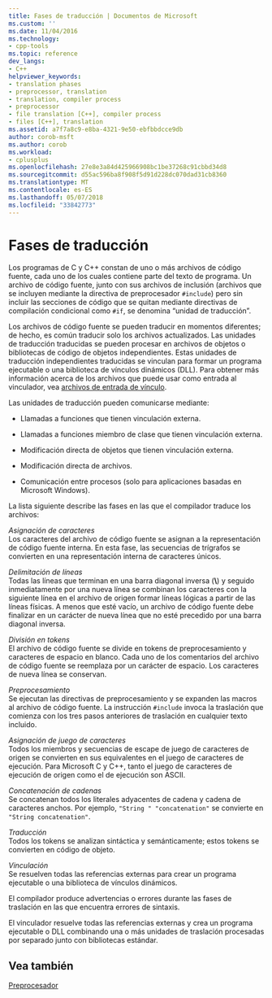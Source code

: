 ```yaml
---
title: Fases de traducción | Documentos de Microsoft
ms.custom: ''
ms.date: 11/04/2016
ms.technology:
- cpp-tools
ms.topic: reference
dev_langs:
- C++
helpviewer_keywords:
- translation phases
- preprocessor, translation
- translation, compiler process
- preprocessor
- file translation [C++], compiler process
- files [C++], translation
ms.assetid: a7f7a8c9-e8ba-4321-9e50-ebfbbdcce9db
author: corob-msft
ms.author: corob
ms.workload:
- cplusplus
ms.openlocfilehash: 27e8e3a84d425966908bc1be37268c91cbbd34d8
ms.sourcegitcommit: d55ac596ba8f908f5d91d228dc070dad31cb8360
ms.translationtype: MT
ms.contentlocale: es-ES
ms.lasthandoff: 05/07/2018
ms.locfileid: "33842773"
---
```

# <a name="phases-of-translation"></a>Fases de traducción
Los programas de C y C++ constan de uno o más archivos de código fuente, cada uno de los cuales contiene parte del texto de programa. Un archivo de código fuente, junto con sus archivos de inclusión (archivos que se incluyen mediante la directiva de preprocesador `#include`) pero sin incluir las secciones de código que se quitan mediante directivas de compilación condicional como `#if`, se denomina “unidad de traducción”.  
  
 Los archivos de código fuente se pueden traducir en momentos diferentes; de hecho, es común traducir solo los archivos actualizados. Las unidades de traducción traducidas se pueden procesar en archivos de objetos o bibliotecas de código de objetos independientes. Estas unidades de traducción independientes traducidas se vinculan para formar un programa ejecutable o una biblioteca de vínculos dinámicos (DLL).  Para obtener más información acerca de los archivos que puede usar como entrada al vinculador, vea [archivos de entrada de vínculo](../build/reference/link-input-files.md).  
  
 Las unidades de traducción pueden comunicarse mediante:  
  
-   Llamadas a funciones que tienen vinculación externa.  
  
-   Llamadas a funciones miembro de clase que tienen vinculación externa.  
  
-   Modificación directa de objetos que tienen vinculación externa.  
  
-   Modificación directa de archivos.  
  
-   Comunicación entre procesos (solo para aplicaciones basadas en Microsoft Windows).  
  
 La lista siguiente describe las fases en las que el compilador traduce los archivos:  
  
 *Asignación de caracteres*  
 Los caracteres del archivo de código fuente se asignan a la representación de código fuente interna. En esta fase, las secuencias de trígrafos se convierten en una representación interna de caracteres únicos.  
  
 *Delimitación de líneas*  
 Todas las líneas que terminan en una barra diagonal inversa (**\\**) y seguido inmediatamente por una nueva línea se combinan los caracteres con la siguiente línea en el archivo de origen formar líneas lógicas a partir de las líneas físicas. A menos que esté vacío, un archivo de código fuente debe finalizar en un carácter de nueva línea que no esté precedido por una barra diagonal inversa.  
  
 *División en tokens*  
 El archivo de código fuente se divide en tokens de preprocesamiento y caracteres de espacio en blanco. Cada uno de los comentarios del archivo de código fuente se reemplaza por un carácter de espacio. Los caracteres de nueva línea se conservan.  
  
 *Preprocesamiento*  
 Se ejecutan las directivas de preprocesamiento y se expanden las macros al archivo de código fuente. La instrucción `#include` invoca la traslación que comienza con los tres pasos anteriores de traslación en cualquier texto incluido.  
  
 *Asignación de juego de caracteres*  
 Todos los miembros y secuencias de escape de juego de caracteres de origen se convierten en sus equivalentes en el juego de caracteres de ejecución. Para Microsoft C y C++, tanto el juego de caracteres de ejecución de origen como el de ejecución son ASCII.  
  
 *Concatenación de cadenas*  
 Se concatenan todos los literales adyacentes de cadena y cadena de caracteres anchos. Por ejemplo, `"String " "concatenation"` se convierte en `"String concatenation"`.  
  
 *Traducción*  
 Todos los tokens se analizan sintáctica y semánticamente; estos tokens se convierten en código de objeto.  
  
 *Vinculación*  
 Se resuelven todas las referencias externas para crear un programa ejecutable o una biblioteca de vínculos dinámicos.  
  
 El compilador produce advertencias o errores durante las fases de traslación en las que encuentra errores de sintaxis.  
  
 El vinculador resuelve todas las referencias externas y crea un programa ejecutable o DLL combinando una o más unidades de traslación procesadas por separado junto con bibliotecas estándar.  
  
## <a name="see-also"></a>Vea también  
 [Preprocesador](../preprocessor/preprocessor.md)